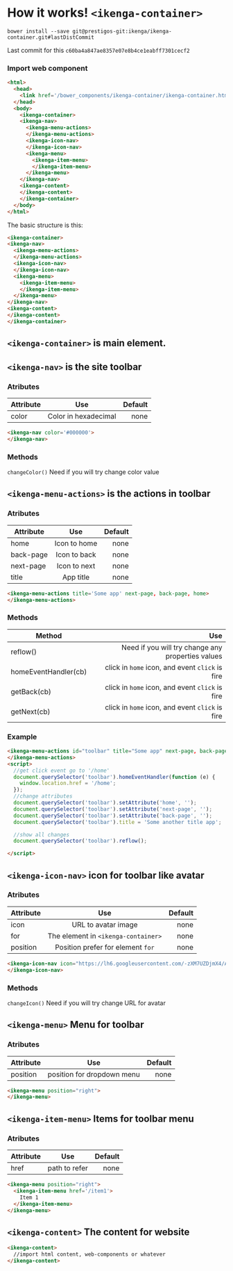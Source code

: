 # How it works! `<ikenga-container>`

`bower install --save git@prestigos-git:ikenga/ikenga-container.git#lastDistCommit`

Last commit for this `c60ba4a847ae8357e07e8b4ce1eabff7301cecf2`

### Import web component

```html
<html>
  <head>
    <link href='/bower_components/ikenga-container/ikenga-container.html' rel='import'></link>
  </head>
  <body>
    <ikenga-container>
    <ikenga-nav>
      <ikenga-menu-actions>
      </ikenga-menu-actions>
      <ikenga-icon-nav>
      </ikenga-icon-nav>
      <ikenga-menu>
        <ikenga-item-menu>
        </ikenga-item-menu>
      </ikenga-menu>
    </ikenga-nav>
    <ikenga-content>
    </ikenga-content>
    </ikenga-container>
  </body>
</html>
```


The basic structure is this:

```html
<ikenga-container>
<ikenga-nav>
  <ikenga-menu-actions>
  </ikenga-menu-actions>
  <ikenga-icon-nav>
  </ikenga-icon-nav>
  <ikenga-menu>
    <ikenga-item-menu>
    </ikenga-item-menu>
  </ikenga-menu>
</ikenga-nav>
<ikenga-content>
</ikenga-content>
</ikenga-container>
```
## `<ikenga-container>` is main element.

## `<ikenga-nav>` is the site toolbar

### Atributes

| Attribute        | Use           | Default  |
| ------------- |:-------------:| -----:|
| color      | Color in hexadecimal | none|


```html
<ikenga-nav color='#000000'>
</ikenga-nav>
```

### Methods

`changeColor()` Need if you will try change color value

## `<ikenga-menu-actions>` is the actions in toolbar

### Atributes

| Attribute        | Use           | Default  |
| ------------- |:-------------:| -----:|
| home      | Icon to home | none|
| back-page      | Icon to back | none|
| next-page      | Icon to next | none|
| title      | App title | none|


```html
<ikenga-menu-actions title='Some app' next-page, back-page, home>
</ikenga-menu-actions>
```

### Methods
| Method          | Use           |
| -------------   | -------------:|
| reflow()            | Need if you will try change any properties values  |
| homeEventHandler(cb)       | click in `home` icon, and event `click` is fire |
| getBack(cb)       |click in `home` icon, and event `click` is fire  |
| getNext(cb)           |click in `home` icon, and event `click` is fire     |

### Example

```html
<ikenga-menu-actions id="toolbar" title="Some app" next-page, back-page, home>
</ikenga-menu-actions>
<script>
  //get click event go to '/home'
  document.querySelector('toolbar').homeEventHandler(function (e) {
    window.location.href = '/home';
  });
  //change attributes
  document.querySelector('toolbar').setAttribute('home', '');
  document.querySelector('toolbar').setAttribute('next-page', '');
  document.querySelector('toolbar').setAttribute('back-page', '');
  document.querySelector('toolbar').title = 'Some another title app';

  //show all changes
  document.querySelector('toolbar').reflow();

</script>
```

## `<ikenga-icon-nav>` icon for toolbar like avatar

### Atributes

| Attribute        | Use           | Default  |
| ------------- |:-------------:| -----:|
| icon      | URL to avatar image | none|
| for      | The element in `<ikenga-container>` | none|
| position      | Position prefer for element `for` | none|


```html
<ikenga-icon-nav icon="https://lh6.googleusercontent.com/-zXM7UZDjmX4/AAAAAAAAAAI/AAAAAAAACL8/TGDTeAhcvHk/photo.jpg" for="ikenga-menu" position="right">
</ikenga-icon-nav>
```

### Methods

`changeIcon()` Need if you will try change URL for avatar

## `<ikenga-menu>` Menu for toolbar

### Atributes

| Attribute        | Use           | Default  |
| ------------- |:-------------:| -----:|
| position      | position for dropdown menu | none|


```html
<ikenga-menu position="right">
</ikenga-menu>
```

## `<ikenga-item-menu>` Items for toolbar menu

### Atributes

| Attribute        | Use           | Default  |
| ------------- |:-------------:| -----:|
| href      | path to refer | none|


```html
<ikenga-menu position="right">
  <ikenga-item-menu href='/item1'>
    Item 1
  </ikenga-item-menu>
</ikenga-menu>
```

## `<ikenga-content>` The content for website

```html
<ikenga-content>
  //import html content, web-components or whatever
</ikenga-content>
```
